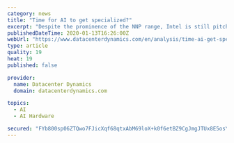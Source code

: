 ```yaml
---
category: news
title: "Time for AI to get specialized?"
excerpt: "Despite the prominence of the NNP range, Intel is still pitching GPUs for more specialist cases. Mere days after the AI Summit, it announced that America’s first exascale system, Aurora, would house the company’s new Ponte Vecchio GPU. Described as the 'workhorse' for HPC and AI convergence, Ponte Vecchio is a powerful GPU designed to take ..."
publishedDateTime: 2020-01-13T16:26:00Z
webUrl: "https://www.datacenterdynamics.com/en/analysis/time-ai-get-specialized/"
type: article
quality: 19
heat: 19
published: false

provider:
  name: Datacenter Dynamics
  domain: datacenterdynamics.com

topics:
  - AI
  - AI Hardware

secured: "FYb800sp06ZTQwo7FJicXqf68qtxAbM69loX+k0f6etBZ9CgJmgJTUx8E5osYHEtFus5lAugG7TzWwknf2g7+btfMBeyeOQC9ad0vBIEPae1cRR20NcLiBlVcuj6k0k8RLoCImP08l4LAHoLZgSK/wKTFb5oNuBtDNlnxnIEHeM6FS84oO5pPs5pdUi6TnkpJ8wWm+hIBtsMQXSPxRrjFYfRei1bT+rS8F95h2CFrkqTzwOxPJPk20vwaizSos7Rle8IBuP5Ligw3oisq2nD25JqGZz1FBRqHZk5zuRbIBTGDLBKGUst1v5FovccXDE/Pl64x6vqXa7kaN+JTA14LTDHtoWNi4ZluOtmV6WB7E+XsCDWzK+O2AEJGNCLJVUSkAZB0ZCodjgHl0cgFhtVTzFIsY5tqyTEKQbS5sgvW3L3tbk1dFAQkiPyHq7nFYJZtAbx519qkPde9i7ZG5eDoRn2l7oKqihy7Ch5T9kq/DU=;hXxigAyJqEBP0xR1oLODwQ=="
---
```


